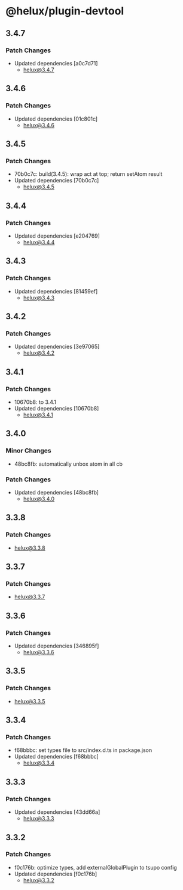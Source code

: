 # @helux/plugin-devtool

## 3.4.7

### Patch Changes

- Updated dependencies [a0c7d71]
  - helux@3.4.7

## 3.4.6

### Patch Changes

- Updated dependencies [01c801c]
  - helux@3.4.6

## 3.4.5

### Patch Changes

- 70b0c7c: build(3.4.5): wrap act at top; return setAtom result
- Updated dependencies [70b0c7c]
  - helux@3.4.5

## 3.4.4

### Patch Changes

- Updated dependencies [e204769]
  - helux@3.4.4

## 3.4.3

### Patch Changes

- Updated dependencies [81459ef]
  - helux@3.4.3

## 3.4.2

### Patch Changes

- Updated dependencies [3e97065]
  - helux@3.4.2

## 3.4.1

### Patch Changes

- 10670b8: to 3.4.1
- Updated dependencies [10670b8]
  - helux@3.4.1

## 3.4.0

### Minor Changes

- 48bc8fb: automatically unbox atom in all cb

### Patch Changes

- Updated dependencies [48bc8fb]
  - helux@3.4.0

## 3.3.8

### Patch Changes

- helux@3.3.8

## 3.3.7

### Patch Changes

- helux@3.3.7

## 3.3.6

### Patch Changes

- Updated dependencies [346895f]
  - helux@3.3.6

## 3.3.5

### Patch Changes

- helux@3.3.5

## 3.3.4

### Patch Changes

- f68bbbc: set types file to src/index.d.ts in package.json
- Updated dependencies [f68bbbc]
  - helux@3.3.4

## 3.3.3

### Patch Changes

- Updated dependencies [43dd66a]
  - helux@3.3.3

## 3.3.2

### Patch Changes

- f0c176b: optimize types, add externalGlobalPlugin to tsupo config
- Updated dependencies [f0c176b]
  - helux@3.3.2
